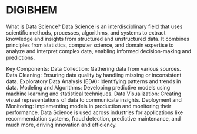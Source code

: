 # DIGIBHEM

What is Data Science?
Data Science is an interdisciplinary field that uses scientific methods, processes, algorithms, and systems to extract knowledge and insights from structured and unstructured data. It combines principles from statistics, computer science, and domain expertise to analyze and interpret complex data, enabling informed decision-making and predictions.

Key Components:
Data Collection: Gathering data from various sources.
Data Cleaning: Ensuring data quality by handling missing or inconsistent data.
Exploratory Data Analysis (EDA): Identifying patterns and trends in data.
Modeling and Algorithms: Developing predictive models using machine learning and statistical techniques.
Data Visualization: Creating visual representations of data to communicate insights.
Deployment and Monitoring: Implementing models in production and monitoring their performance.
Data Science is used across industries for applications like recommendation systems, fraud detection, predictive maintenance, and much more, driving innovation and efficiency.






